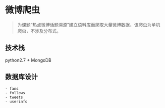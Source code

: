 # 微博爬虫

> 为课题“热点微博话题溯源”建立语料库而爬取大量微博数据，该爬虫为单机爬虫，不涉及分布式。

## 技术栈

python2.7 + MongoDB

## 数据库设计
	- fans
	- follows
	- tweets
	- userinfo